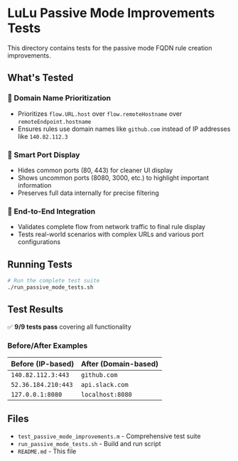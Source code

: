 # LuLu Passive Mode Improvements Tests

This directory contains tests for the passive mode FQDN rule creation improvements.

## What's Tested

### 🎯 Domain Name Prioritization
- Prioritizes `flow.URL.host` over `flow.remoteHostname` over `remoteEndpoint.hostname`
- Ensures rules use domain names like `github.com` instead of IP addresses like `140.82.112.3`

### 🎨 Smart Port Display  
- Hides common ports (80, 443) for cleaner UI display
- Shows uncommon ports (8080, 3000, etc.) to highlight important information
- Preserves full data internally for precise filtering

### 🔗 End-to-End Integration
- Validates complete flow from network traffic to final rule display
- Tests real-world scenarios with complex URLs and various port configurations

## Running Tests

```bash
# Run the complete test suite
./run_passive_mode_tests.sh
```

## Test Results

✅ **9/9 tests pass** covering all functionality

### Before/After Examples

| Before (IP-based) | After (Domain-based) |
|------------------|---------------------|
| `140.82.112.3:443` | `github.com` |
| `52.36.184.210:443` | `api.slack.com` |
| `127.0.0.1:8080` | `localhost:8080` |

## Files

- `test_passive_mode_improvements.m` - Comprehensive test suite
- `run_passive_mode_tests.sh` - Build and run script
- `README.md` - This file
